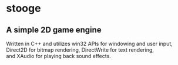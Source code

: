 # stooge

## A simple 2D game engine
Written in C++ and utilizes win32 APIs for windowing and user input, <br>
Direct2D for bitmap rendering, DirectWrite for text rendering, <br>
and XAudio for playing back sound effects.
